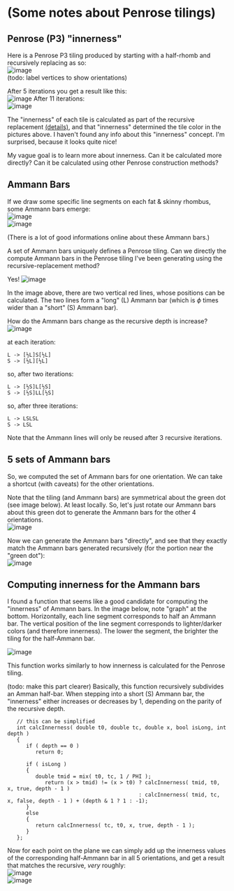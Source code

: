 # (Some notes about Penrose tilings)

## Penrose (P3) "innerness"

Here is a Penrose P3 tiling produced by starting with a half-rhomb and recursively replacing as so:  
![image](https://github.com/user-attachments/assets/f7794a42-37ce-494f-ad09-3bc5746a1d2c)  
(todo: label vertices to show orientations)

After 5 iterations you get a result like this:  
![image](https://github.com/user-attachments/assets/0ca63960-c793-47e1-904c-cb8d07f113bf)
After 11 iterations:  
![image](https://github.com/user-attachments/assets/fddba588-cf5b-4fb7-abbb-b844c72b0407)

The "innerness" of each tile is calculated as part of the recursive replacement [(details)](https://math.stackexchange.com/questions/4579309/penrose-tiling-nesting-number), and that "innerness" determined the tile color in the pictures above. I haven't found any info about this "innerness" concept. I'm surprised, because it looks quite nice!

My vague goal is to learn more about innerness. Can it be calculated more directly? Can it be calculated using other Penrose construction methods? 

## Ammann Bars

If we draw some specific line segments on each fat & skinny rhombus, some Ammann bars emerge:  
![image](https://github.com/user-attachments/assets/12adf422-081c-4e87-bdee-882f7512b9e1)  
![image](https://github.com/user-attachments/assets/d1fce4b0-8df7-4d46-a52c-c3793c29c362)  

(There is a lot of good informations online about these Ammann bars.)  

A set of Ammann bars uniquely defines a Penrose tiling. Can we directly the compute Ammann bars in the Penrose tiling I've been generating using the recursive-replacement method?

Yes!
![image](https://github.com/user-attachments/assets/a3f5c4c2-6257-45f7-a853-13940b06958b)  

In the image above, there are two vertical red lines, whose positions can be calculated. The two lines form a "long" (L) Ammann bar (which is $\phi$ times wider than a "short" (S) Ammann bar).

How do the Ammann bars change as the recursive depth is increase?  
![image](https://github.com/user-attachments/assets/b9ef8e69-447b-4c1e-8b37-69b9e5fb1353)  

at each iteration:  
```
L -> [½L]S[½L]  
S -> [½L][½L]  
```

so, after two iterations:  
```
L -> [½S]L[½S]  
S -> [½S]LL[½S]  
```

so, after three iterations:  
```
L -> LSLSL  
S -> LSL  
```

Note that the Ammann lines will only be reused after 3 recursive iterations.

## 5 sets of Ammann bars

So, we computed the set of Ammann bars for one orientation. We can take a shortcut (with caveats) for the other orientations.

Note that the tiling (and Ammann bars) are symmetrical about the green dot (see image below). At least locally. So, let's just rotate our Ammann bars about this green dot to generate the Ammann bars for the other 4 orientations.  
![image](https://github.com/user-attachments/assets/a2345744-5544-4f48-a4b0-d12af8d448a8)  

Now we can generate the Ammann bars "directly", and see that they exactly match the Ammann bars generated recursively (for the portion near the "green dot"):  
![image](https://github.com/user-attachments/assets/24c3eb26-c3a5-4194-b95b-ed09ffa6ca91)

## Computing innerness for the Ammann bars

I found a function that seems like a good candidate for computing the "innerness" of Ammann bars. In the image below, note "graph" at the bottom. Horizontally, each line segment corresponds to half an Ammann bar. The vertical position of the line segment corresponds to lighter/darker colors (and therefore innerness). The lower the segment, the brighter the tiling for the half-Ammann bar.

![image](https://github.com/user-attachments/assets/87fb97c7-f50f-4721-98cd-3af71700bcf8)

This function works similarly to how innerness is calculated for the Penrose tiling.

(todo: make this part clearer) 
Basically, this function recursively subdivides an Amman half-bar. When stepping into a short (S) Ammann bar, the "innerness" either increases or decreases by 1, depending on the parity of the recursive depth.
```
   // this can be simplified
   int calcInnerness( double t0, double tc, double x, bool isLong, int depth )
   {
      if ( depth == 0 )
         return 0;

      if ( isLong )
      {
         double tmid = mix( t0, tc, 1 / PHI );
            return (x > tmid) != (x > t0) ? calcInnerness( tmid, t0, x, true, depth - 1 )
                                          : calcInnerness( tmid, tc, x, false, depth - 1 ) + (depth & 1 ? 1 : -1);
      }
      else
      {
         return calcInnerness( tc, t0, x, true, depth - 1 );
      }
   };
```

Now for each point on the plane we can simply add up the innerness values of the corresponding half-Ammann bar in all 5 orientations, and get a result that matches the recursive, *very* roughly:  
![image](https://github.com/user-attachments/assets/76e4fbce-2577-46b8-af7c-5fe5c3372067)  
![image](https://github.com/user-attachments/assets/71d0ce75-4f87-4b7f-92d5-ede63f7153e4)  

